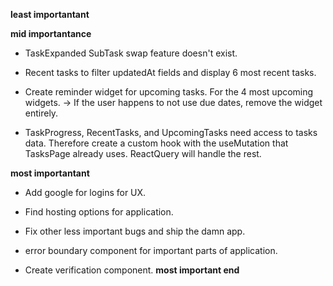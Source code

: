 **least importantant**

**mid importantance**
- TaskExpanded SubTask swap feature doesn't exist.

- Recent tasks to filter updatedAt fields and display 6 most recent tasks.

- Create reminder widget for upcoming tasks. For the 4 most upcoming widgets.
  -> If the user happens to not use due dates, remove the widget entirely.

- TaskProgress, RecentTasks, and UpcomingTasks need access to
  tasks data. Therefore create a custom hook with the useMutation
  that TasksPage already uses. ReactQuery will handle the rest.


**most importantant**
- Add google for logins for UX.
- Find hosting options for application.
- Fix other less important bugs and ship the damn app.

- error boundary component for important parts of application.

- Create verification component.
**most important end**
